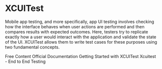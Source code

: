 # XCUITest

Mobile app testing, and more specifically, app UI testing involves checking how the interface behaves when user actions are performed and then compares results with expected outcomes. Here, testers try to replicate exactly how a user would interact with the application and validate the state of the UI. XCUITest allows them to write test cases for these purposes using two fundamental concepts.

<ResourceGroupTitle>Free Content</ResourceGroupTitle>
<BadgeLink colorScheme='blue' badgeText='Official Website' href='https://developer.apple.com/documentation/xctest/'>Official Documentation</BadgeLink>
<BadgeLink colorScheme='yellow' badgeText='Read' href='https://www.browserstack.com/guide/getting-started-xcuitest-framework'>Getting Started with XCUITest</BadgeLink>
<BadgeLink colorScheme='purple' badgeText='Watch' href='https://testautomationu.applitools.com/learningpaths.html?id=mobile-swift-path'>Xcuitest - End to End Testing</BadgeLink>
